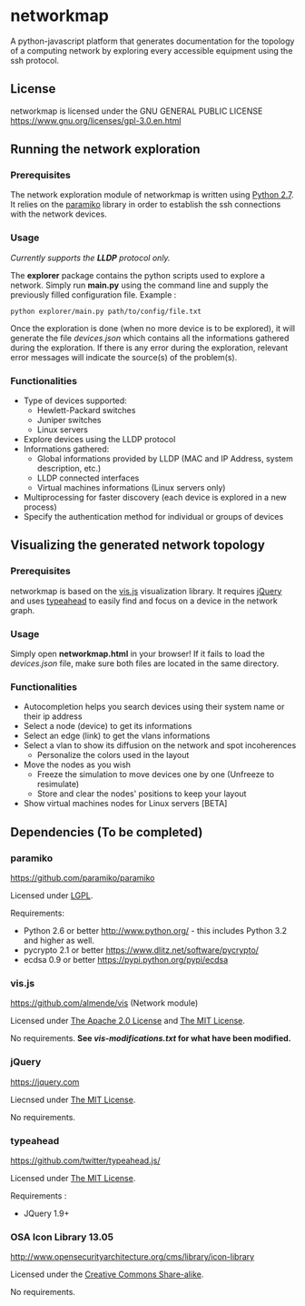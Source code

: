 # networkmap #

A python-javascript platform that generates documentation for the topology of a computing network by exploring every accessible equipment using the ssh protocol.

## License ##

networkmap is licensed under the GNU GENERAL PUBLIC LICENSE https://www.gnu.org/licenses/gpl-3.0.en.html

## Running the network exploration ##

### Prerequisites ###
The network exploration module of networkmap is written using [Python 2.7](http://www.python.org/). It relies on the [paramiko](https://github.com/paramiko/paramiko) library in order to establish the ssh connections with the network devices.

### Usage ###

*Currently supports the **LLDP** protocol only.*

The **explorer** package contains the python scripts used to explore a network. Simply run **main.py** using the command line and supply the previously filled configuration file. Example :

    python explorer/main.py path/to/config/file.txt

Once the exploration is done (when no more device is to be explored), it will generate the file *devices.json* which contains all the informations gathered during the exploration. If there is any error during the exploration, relevant error messages will indicate the source(s) of the problem(s).

### Functionalities ###
* Type of devices supported:
    * Hewlett-Packard switches
    * Juniper switches
    * Linux servers
* Explore devices using the LLDP protocol
* Informations gathered:
    * Global informations provided by LLDP (MAC and IP Address, system description, etc.)
    * LLDP connected interfaces
    * Virtual machines informations (Linux servers only)
* Multiprocessing for faster discovery (each device is explored in a new process)
* Specify the authentication method for individual or groups of devices

## Visualizing the generated network topology ##

### Prerequisites ###
networkmap is based on the [vis.js](https://github.com/almende/vis) visualization library. It requires [jQuery](https://jquery.com) and uses [typeahead](https://github.com/twitter/typeahead.js/) to easily find and focus on a device in the network graph.

### Usage ###
Simply open **networkmap.html** in your browser! If it fails to load the *devices.json* file, make sure both files are located in the same directory.

### Functionalities ###
* Autocompletion helps you search devices using their system name or their ip address
* Select a node (device) to get its informations
* Select an edge (link) to get the vlans informations
* Select a vlan to show its diffusion on the network and spot incoherences
    * Personalize the colors used in the layout
* Move the nodes as you wish
    * Freeze the simulation to move devices one by one (Unfreeze to resimulate)
    * Store and clear the nodes' positions to keep your layout
* Show virtual machines nodes for Linux servers [BETA]

## Dependencies (To be completed) ##

### paramiko ###
https://github.com/paramiko/paramiko

Licensed under [LGPL](http://opensource.org/licenses/lgpl-license).
    
Requirements:

* Python 2.6 or better http://www.python.org/ - this includes Python 3.2 and higher as well. 
* pycrypto 2.1 or better https://www.dlitz.net/software/pycrypto/
* ecdsa 0.9 or better https://pypi.python.org/pypi/ecdsa


### vis.js ###
https://github.com/almende/vis (Network module)

Licensed under [The Apache 2.0 License](http://www.apache.org/licenses/LICENSE-2.0) and  [The MIT License](http://opensource.org/licenses/MIT). 
    
No requirements. **See *vis-modifications.txt* for what have been modified.**


### jQuery ###
https://jquery.com

Liecnsed under [The MIT License](https://tldrlegal.com/license/mit-license).

No requirements.


### typeahead ###
https://github.com/twitter/typeahead.js/

Licensed under [The MIT License](https://tldrlegal.com/license/mit-license).
    
Requirements :

* JQuery 1.9+


### OSA Icon Library 13.05 ###
http://www.opensecurityarchitecture.org/cms/library/icon-library

Licensed under the [Creative Commons Share-alike](http://www.opensecurityarchitecture.org/cms/about/license-terms).

No requirements.